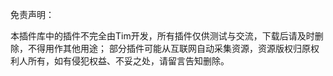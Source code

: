 免责声明：

本插件库中的插件不完全由Tim开发，所有插件仅供测试与交流，下载后请及时删除，不得用作其他用途；
部分插件可能从互联网自动采集资源，资源版权归原权利人所有，如有侵犯权益、不妥之处，请留言告知删除。
